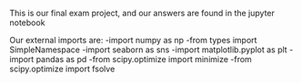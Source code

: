 
This is our final exam project, and our answers are found in the jupyter notebook



Our external imports are:
    -import numpy as np
    -from types import SimpleNamespace
    -import seaborn as sns
    -import matplotlib.pyplot as plt
    -import pandas as pd
    -from scipy.optimize import minimize
    -from scipy.optimize import fsolve
